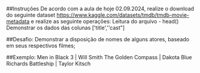##Instruções
De acordo com a aula de hoje 02.09.2024, realize o download do seguinte dataset https://www.kaggle.com/datasets/tmdb/tmdb-movie-metadata e realize as seguinte operações:
Leitura do arquivo - head()
Demonstrar os dados das colunas ['title',''cast"]

##Desafio:
Demonstrar a disposição de nomes de alguns atores, baseado em seus respectivos filmes;

##Exemplo:
Men in Black 3 | Will Smith
The Golden Compass | Dakota Blue Richards
Battleship | Taylor Kitsch